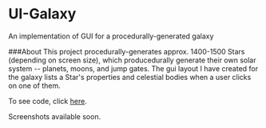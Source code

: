 # UI-Galaxy
An implementation of GUI for a procedurally-generated galaxy

###About
This project procedurally-generates approx. 1400-1500 Stars (depending on screen size), which producedurally generate their own solar system -- planets, moons, and jump gates. The gui layout I have created for the galaxy lists a Star's properties and celestial bodies when a user clicks on one of them.

To see code, click [here](https://github.com/ACour008/UI-Galaxy/tree/main/Assets/Scripts).

Screenshots available soon.
